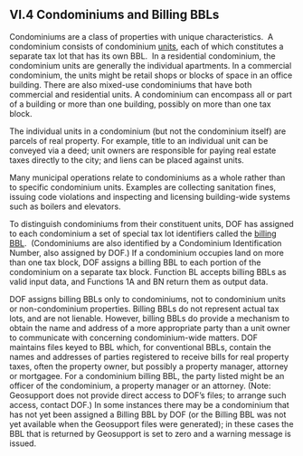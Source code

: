 <h2>VI.4  Condominiums and Billing BBLs</h2>

Condominiums are a class of properties with unique characteristics.  A condominium consists of condominium <u>units</u>, each of which constitutes a separate tax lot that has its own BBL.  In a residential condominium, the condominium units are generally the individual apartments.  In a commercial condominium, the units might be retail shops or blocks of space in an office building.  There are also mixed-use condominiums that have both commercial and residential units.  A condominium can encompass all or part of a building or more than one building, possibly on more than one tax block.

The individual units in a condominium (but not the condominium itself) are parcels of real property.  For example, title to an individual unit can be conveyed via a deed;  unit owners are responsible for paying real estate taxes directly to the city;  and liens can be placed against units.

Many municipal operations relate to condominiums as a whole rather than to specific condominium units.  Examples are collecting sanitation fines, issuing code violations and inspecting and licensing building-wide systems such as boilers and elevators.  

To distinguish condominiums from their constituent units, DOF has assigned to each condominium a set of special tax lot identifiers called the <u>billing BBL</u>.  (Condominiums are also identified by a Condominium Identification Number, also assigned by DOF.)  If a condominium occupies land on more than one tax block, DOF assigns a billing BBL to each portion of the condominium on a separate tax block.  Function BL accepts billing BBLs as valid input data, and Functions 1A and BN return them as output data.

DOF assigns billing BBLs only to condominiums, not to condominium units or non-condominium properties.  Billing BBLs do not represent actual tax lots, and are not lienable.  However, billing BBLs do provide a mechanism to obtain the name and address of a more appropriate party than a unit owner to communicate with concerning condominium-wide matters.  DOF maintains files keyed to BBL which, for conventional BBLs, contain the names and addresses of parties registered to receive bills for real property taxes, often the property owner, but possibly a property manager, attorney or mortgagee.  For a condominium billing BBL, the party listed might be an officer of the condominium, a property manager or an attorney.  (Note:  Geosupport does not provide direct access to DOF’s files; to arrange such access, contact DOF.)  In some instances there may be a condominium that has not yet been assigned a Billing BBL by DOF (or the Billing BBL was not yet available when the Geosupport files were generated); in these cases the BBL that is returned by Geosupport is set to zero and a warning message is issued.
